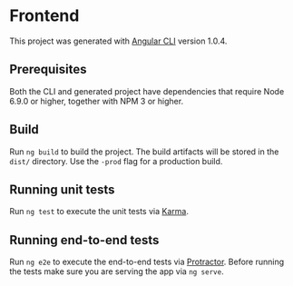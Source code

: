 # Frontend

This project was generated with [Angular CLI](https://github.com/angular/angular-cli) version 1.0.4.

## Prerequisites

Both the CLI and generated project have dependencies that require Node 6.9.0 or higher, together
with NPM 3 or higher.

## Build

Run `ng build` to build the project. The build artifacts will be stored in the `dist/` directory. Use the `-prod` flag for a production build.

## Running unit tests

Run `ng test` to execute the unit tests via [Karma](https://karma-runner.github.io).

## Running end-to-end tests

Run `ng e2e` to execute the end-to-end tests via [Protractor](http://www.protractortest.org/).
Before running the tests make sure you are serving the app via `ng serve`.
